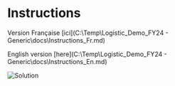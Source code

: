 # Instructions

Version Française [ici](C:\Temp\Logistic_Demo_FY24 - Generic\docs\Instructions_Fr.md)

English version [here](C:\Temp\Logistic_Demo_FY24 - Generic\docs\Instructions_En.md)

![Solution](pictures/../docs/pictures/Bus4GifAnime2.gif)
